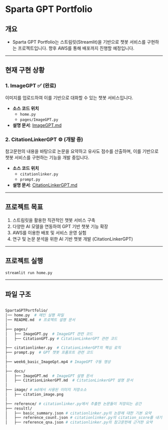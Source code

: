 # Sparta GPT Portfolio

## 개요
- Sparta GPT Portfolio는 스트림릿(Streamlit)을 기반으로 챗봇 서비스를 구현하는 프로젝트입니다. 향후 AWS를 통해 배포까지 진행할 예정입니다.

---

## 현재 구현 상황

### 1. ImageGPT ✅ (완료)
이미지를 업로드하여 이를 기반으로 대화할 수 있는 챗봇 서비스입니다.
- **소스 코드 위치**
  - `home.py`
  - `pages/ImageGPT.py`
- **설명 문서**: [ImageGPT.md](./ImageGPT.md)

### 2. CitationLinkerGPT ⚙️ (개발 중)
참고문헌의 내용을 바탕으로 논문을 요약하고 유사도 점수를 산출하며, 이를 기반으로 챗봇 서비스를 구현하는 기능을 개발 중입니다.
- **소스 코드 위치**
  - `citationlinker.py`
  - `prompt.py`
- **설명 문서**: [CitationLinkerGPT.md](./CitationLinkerGPT.md)

---

## 프로젝트 목표
1. 스트림릿을 활용한 직관적인 챗봇 서비스 구축
2. 다양한 AI 모델을 연동하여 GPT 기반 챗봇 기능 확장
3. AWS를 이용한 배포 및 서비스 운영 실험
4. 연구 및 논문 분석을 위한 AI 기반 챗봇 개발 (CitationLinkerGPT)

---

## 프로젝트 실행
```bash
streamlit run home.py
```
---

## 파일 구조
```bash

SpartaGPTPortfolio/
│── home.py  # 메인 실행 파일
│── README.md  # 프로젝트 설명 문서
│
├── pages/
│   ├── ImageGPT.py  # ImageGPT 관련 코드
│   ├── CitationGPT.py # CitationLinkerGPT 관련 코드
│
├── citationlinker.py  # CitationLinkerGPT의 핵심 로직
├── prompt.py  # GPT 챗봇 프롬프트 관련 코드
│
├── week6_basic_ImageGpt.mp4 # ImageGPT 구동 영상
│
├── docs/
│   ├── ImageGPT.md  # ImageGPT 설명 문서
│   ├── CitationLinkerGPT.md  # CitationLinkerGPT 설명 문서
│ 
├── image/ # md에서 사용된 이미지 저장소소
│   ├── citation_image.png 
│
├── reference/ # citationlinker.py에서 추출한 논문들이 저장되는 공간
├── resultl/
│   ├── basic_summary.json # citationlinker.py의 논문에 대한 기본 요약
│   ├── reference_count.json # citationlinker.py의 citation_score를 내기 위한 자료
│   ├── reference_qna.json # citationlinker.py의 참고문헌에 근거한 요약
```